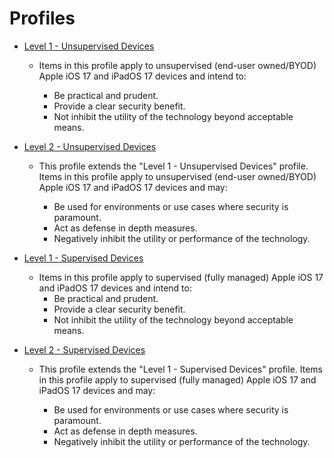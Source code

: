 # Profiles

- [Level 1 - Unsupervised Devices](https://github.com/ApvalusLT/Center-for-Internet-Security-CIS-Benchmarks/blob/main/MDM's/Microsoft/Intune/Apple%20iOS%20and%20iPad/17.0%20V1/Unsupervised%20(BYOD)%20Devices/Level-1-Unsupervised-Devices.md)
	- Items in this profile apply to unsupervised (end-user owned/BYOD) Apple iOS 17 and iPadOS 17 devices and intend to:

		- Be practical and prudent.
		- Provide a clear security benefit.
		- Not inhibit the utility of the technology beyond acceptable means.

- [Level 2 - Unsupervised Devices](https://github.com/ApvalusLT/Center-for-Internet-Security-CIS-Benchmarks/blob/main/MDM's/Microsoft/Intune/Apple%20iOS%20and%20iPad/17.0%20V1/Unsupervised%20(BYOD)%20Devices/Level-2-Unsupervised-Devices.md)
	- This profile extends the "Level 1 - Unsupervised Devices" profile. Items in this profile apply to unsupervised (end-user owned/BYOD) Apple iOS 17 and iPadOS 17 devices and may:

		- Be used for environments or use cases where security is paramount.
		- Act as defense in depth measures.
		- Negatively inhibit the utility or performance of the technology.

- [Level 1 - Supervised Devices](#Level-1-Supervised-Devices)
	- Items in this profile apply to supervised (fully managed) Apple iOS 17 and iPadOS 17 devices and intend to:
		- Be practical and prudent.
		- Provide a clear security benefit.
		- Not inhibit the utility of the technology beyond acceptable means.

- [Level 2 - Supervised Devices](#Level-2-Supervised-Devices)
	- This profile extends the "Level 1 - Supervised Devices" profile. Items in this profile apply to supervised (fully managed) Apple iOS 17 and iPadOS 17 devices and may:

		- Be used for environments or use cases where security is paramount.
		- Act as defense in depth measures.
		- Negatively inhibit the utility or performance of the technology.